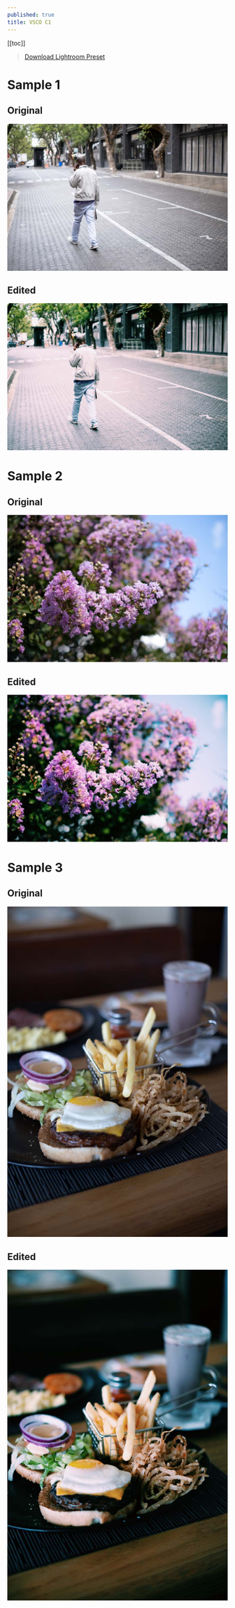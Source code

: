 ```yaml
---
published: true
title: VSCO C1
---
```


[[toc]]

> [Download Lightroom Preset](/photography/lightroomo/presets/nabeel-valley-vsco-c1.xmp)

# Sample 1

## Original

![](/content/photography/images/vsco-base-1.jpg)

## Edited

![](/content/photography/images/vsco-c1-1.jpg)

# Sample 2

## Original

![](/content/photography/images/vsco-base-2.jpg)

## Edited

![](/content/photography/images/vsco-c1-2.jpg)

# Sample 3

## Original

![](/content/photography/images/vsco-base-3.jpg)

## Edited

![](/content/photography/images/vsco-c1-3.jpg)
